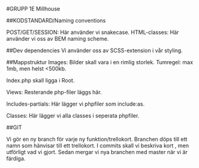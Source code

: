 #GRUPP 1E Millhouse

##KODSTANDARD/Naming conventions

POST/GET/SESSION: Här använder vi snakecase.
HTML-classes: Här använder vi oss av BEM naming scheme.

##Dev dependencies
Vi använder oss av SCSS-extension i vår styling.

##Mappstruktur
Images: Bilder skall vara i en rimlig storlek.
Tumregel: max 1mb, men helst <500kb.

Index.php skall ligga i Root.

Views: Resterande php-filer läggs här.

Includes-partials: Här lägger vi phpfiler som include:as.

Classes: Här lägger vi alla classes i seperata phpfiler.


##GIT

Vi gör en ny branch för varje ny funktion/trellokort.
Branchen döps till ett namn som hänvisar till ett trellokort.
I commits skall vi beskriva kort , men utförligt vad vi gjort.
Sedan mergar vi nya branchen med master när vi är färdiga.


